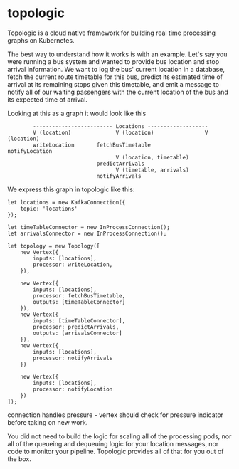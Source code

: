 # topologic

Topologic is a cloud native framework for building real time processing graphs on Kubernetes.

The best way to understand how it works is with an example. Let's say you were running a bus system and wanted to provide bus location and stop arrival information. We want to log the bus' current location in a database, fetch the current route timetable for this bus, predict its estimated time of arrival at its remaining stops given this timetable, and emit a message to notify all of our waiting passengers with the current location of the bus and its expected time of arrival.

Looking at this as a graph it would look like this

            ------------------------- Locations -------------------
            V (location)              V (location)                V (location)
            writeLocation       fetchBusTimetable                 notifyLocation
                                      V (location, timetable)
                                predictArrivals
                                      V (timetable, arrivals)
                                notifyArrivals

We express this graph in topologic like this:

```
let locations = new KafkaConnection({
    topic: 'locations'
});

let timeTableConnector = new InProcessConnection();
let arrivalsConnector = new InProcessConnection();

let topology = new Topology([
    new Vertex({
        inputs: [locations],
        processor: writeLocation,
    }),

    new Vertex({
        inputs: [locations],
        processor: fetchBusTimetable,
        outputs: [timeTableConnector]
    }),
    new Vertex({
        inputs: [timeTableConnector],
        processor: predictArrivals,
        outputs: [arrivalsConnector]
    }),
    new Vertex({
        inputs: [locations],
        processor: notifyArrivals
    })

    new Vertex({
        inputs: [locations],
        processor: notifyLocation
    })
]);
```

connection handles pressure - vertex should check for pressure indicator before taking on new work.

You did not need to build the logic for scaling all of the processing pods, nor all of the queueing and dequeuing logic for your location messages, nor code to monitor your pipeline.  Topologic provides all of that for you out of the box.